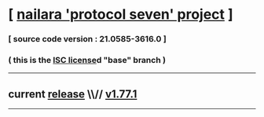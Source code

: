 
# [ [nailara 'protocol seven' project](http://nailara.network/) ]

### [ source code version : 21.0585-3616.0 ]

### ( this is the [ISC license](license)d "base" branch )
---
## current [release](https://github.com/taekiten/nailara/releases) \\\\// [v1.77.1](https://github.com/taekiten/nailara/releases/tag/v1.77.1)
---
